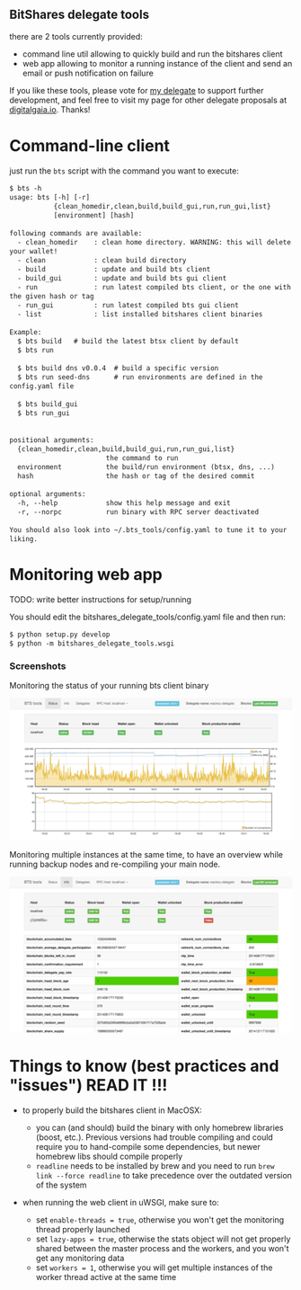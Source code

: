 BitShares delegate tools
------------------------

there are 2 tools currently provided:
 - command line util allowing to quickly build and run the bitshares client
 - web app allowing to monitor a running instance of the client
   and send an email or push notification on failure
   
If you like these tools, please vote for [my delegate](http://digitalgaia.io/wackou.html) to
support further development, and feel free to visit my page for other delegate
proposals at [digitalgaia.io](http://digitalgaia.io). Thanks!

Command-line client
===================

just run the ``bts`` script with the command you want to execute:

    $ bts -h
    usage: bts [-h] [-r]
               {clean_homedir,clean,build,build_gui,run,run_gui,list}
               [environment] [hash]
    
    following commands are available:
      - clean_homedir    : clean home directory. WARNING: this will delete your wallet!
      - clean            : clean build directory
      - build            : update and build bts client
      - build_gui        : update and build bts gui client
      - run              : run latest compiled bts client, or the one with the given hash or tag
      - run_gui          : run latest compiled bts gui client
      - list             : list installed bitshares client binaries
    
    Example:
      $ bts build   # build the latest btsx client by default
      $ bts run
    
      $ bts build dns v0.0.4  # build a specific version
      $ bts run seed-dns      # run environments are defined in the config.yaml file
    
      $ bts build_gui
      $ bts run_gui
    
    
    positional arguments:
      {clean_homedir,clean,build,build_gui,run,run_gui,list}
                            the command to run
      environment           the build/run environment (btsx, dns, ...)
      hash                  the hash or tag of the desired commit
    
    optional arguments:
      -h, --help            show this help message and exit
      -r, --norpc           run binary with RPC server deactivated
    
    You should also look into ~/.bts_tools/config.yaml to tune it to your liking.


Monitoring web app
==================

TODO: write better instructions for setup/running

You should edit the bitshares_delegate_tools/config.yaml file and then run:

    $ python setup.py develop
    $ python -m bitshares_delegate_tools.wsgi
     

### Screenshots ###

Monitoring the status of your running bts client binary

![Status screenshot](bts_tools_screenshot.png)

Monitoring multiple instances at the same time, to have an overview while
running backup nodes and re-compiling your main node.

![Info screenshot](bts_tools_screenshot2.png)


Things to know (best practices and "issues") READ IT !!!
========================================================

- to properly build the bitshares client in MacOSX:
  + you can (and should) build the binary with only homebrew libraries (boost, etc.).
    Previous versions had trouble compiling and could require you to hand-compile
    some dependencies, but newer homebrew libs should compile properly
  + ```readline``` needs to be installed by brew and you need to run
    ```brew link --force readline``` to take precedence over the outdated
    version of the system

- when running the web client in uWSGI, make sure to:
  + set ```enable-threads = true```, otherwise you won't get the monitoring
    thread properly launched
  + set ```lazy-apps = true```, otherwise the stats object
    will not get properly shared between the master process and the workers,
    and you won't get any monitoring data
  + set ```workers = 1```, otherwise you will get multiple instances of the
    worker thread active at the same time

